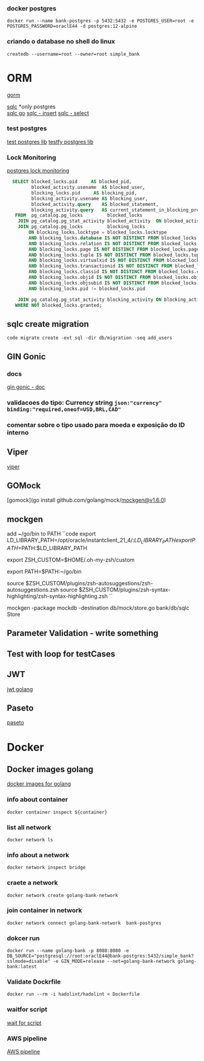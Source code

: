 ### docker postgres
```shell
docker run --name bank-postgres -p 5432:5432 -e POSTGRES_USER=root -e POSTGRES_PASSWORD=oraclE44 -d postgres:12-alpine
```

### criando o database no shell do linux
```shell
createdb --username=root --owner=root simple_bank
```

# ORM
[gorm](https://gorm.io/docs/query.html)

[sqlc](https://sqlc.dev/) *only postgres <br/>
[sqlc go](https://github.com/sqlc-dev/sqlc-gen-go)
[sqlc - insert](https://docs.sqlc.dev/en/latest/howto/insert.html)
[sqlc - select](https://docs.sqlc.dev/en/latest/howto/select.html)

### test postgres
[test postgres lib](https://github.com/lib/pq)
[testfy postgres lib](https://github.com/stretchr/testify)


### Lock Monitoring
[postgres lock monitoring](https://wiki.postgresql.org/wiki/Lock_Monitoring)
```sql
  SELECT blocked_locks.pid     AS blocked_pid,
         blocked_activity.usename  AS blocked_user,
         blocking_locks.pid     AS blocking_pid,
         blocking_activity.usename AS blocking_user,
         blocked_activity.query    AS blocked_statement,
         blocking_activity.query   AS current_statement_in_blocking_process
   FROM  pg_catalog.pg_locks         blocked_locks
    JOIN pg_catalog.pg_stat_activity blocked_activity  ON blocked_activity.pid = blocked_locks.pid
    JOIN pg_catalog.pg_locks         blocking_locks 
        ON blocking_locks.locktype = blocked_locks.locktype
        AND blocking_locks.database IS NOT DISTINCT FROM blocked_locks.database
        AND blocking_locks.relation IS NOT DISTINCT FROM blocked_locks.relation
        AND blocking_locks.page IS NOT DISTINCT FROM blocked_locks.page
        AND blocking_locks.tuple IS NOT DISTINCT FROM blocked_locks.tuple
        AND blocking_locks.virtualxid IS NOT DISTINCT FROM blocked_locks.virtualxid
        AND blocking_locks.transactionid IS NOT DISTINCT FROM blocked_locks.transactionid
        AND blocking_locks.classid IS NOT DISTINCT FROM blocked_locks.classid
        AND blocking_locks.objid IS NOT DISTINCT FROM blocked_locks.objid
        AND blocking_locks.objsubid IS NOT DISTINCT FROM blocked_locks.objsubid
        AND blocking_locks.pid != blocked_locks.pid

    JOIN pg_catalog.pg_stat_activity blocking_activity ON blocking_activity.pid = blocking_locks.pid
   WHERE NOT blocked_locks.granted;
```

## sqlc create migration
``code
migrate create -ext sql -dir db/migration -seq add_users
``


## GIN Gonic
### docs
[gin gonic - doc](https://github.com/gin-gonic/gin/blob/master/docs/doc.md)
### validacoes do tipo: Currency string `json:"currency" binding:"required,oneof=USD,BRL,CAD"`

### comentar sobre o tipo usado para moeda e exposição do ID interno

## Viper
[viper](https://github.com/spf13/viper)

## GOMock
[gomock](go install github.com/golang/mock/mockgen@v1.6.0)

## mockgen
add ~/go/bin to PATH
``code
export LD_LIBRARY_PATH=/opt/oracle/instantclient_21_4/:$LD_LIBRARY_PATH
export PATH=$PATH:$LD_LIBRARY_PATH

export ZSH_CUSTOM=$HOME/.oh-my-zsh/custom

export PATH=$PATH:~/go/bin

source $ZSH_CUSTOM/plugins/zsh-autosuggestions/zsh-autosuggestions.zsh
source $ZSH_CUSTOM/plugins/zsh-syntax-highlighting/zsh-syntax-highlighting.zsh
``

mockgen -package mockdb -destination db/mock/store.go bank/db/sqlc Store


## Parameter Validation - write something

## Test with loop for testCases

## JWT
[jwt golang](https://github.com/dgrijalva/jwt-go)

## Paseto
[paseto](https://github.com/o1egl/paseto)

# Docker
## Docker images golang
[docker images for golang](https://hub.docker.com/_/golang)

### info about container
```shell
docker container inspect ${container}
```


### list all network
```shell
docker network ls
```


### info about a network
```shell
docker network inspect bridge
```

### craete a network
```shell
docker network create golang-bank-network
```

### join container in network
```shell
docker network connect golang-bank-network  bank-postgres
```

### dokcer run
```shell
docker run --name golang-bank -p 8080:8080 -e DB_SOURCE="postgresql://root:oraclE44@bank-postgres:5432/simple_bank?sslmode=disable" -e GIN_MODE=release --net=golang-bank-network golang-bank:latest
```

### Validate Dockrfile
```shell
docker run --rm -i hadolint/hadolint < Dockerfile
```


### waitfor script
[wait for script](https://github.com/eficode/wait-for/releases/download/v2.2.4/wait-for)

### AWS pipeline
[AWS pipeline](https://github.com/marketplace/actions/amazon-ecr-login-action-for-github-actions)